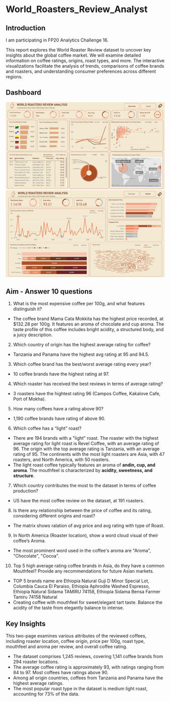 # World_Roasters_Review_Analyst

## Introduction

I am participating in FP20 Analytics Challenge 16.

This report explores the World Roaster Review dataset to uncover key insights about the global coffee market. We will examine detailed information on coffee ratings, origins, roast types, and more. The interactive visualizations facilitate the analysis of trends, comparisons of coffee brands and roasters, and understanding consumer preferences across different regions.

## Dashboard
<img width="950" alt="Overview" src="https://github.com/DoanPhanThanh/World_Roasters_Review_Analyst/blob/6a2dd6b846aebf5e0425af48fb6780d387ca5c55/World_Roasters_Review_Analysis%20-%20Overview.png">
<img width="950" alt="Details" src="https://github.com/DoanPhanThanh/World_Roasters_Review_Analyst/blob/20320ee6c6b69fa2c8627e24f7c935eb50c4d3c7/World_Roasters_Review_Analysis%20-%20Details.png">

## Aim - Answer 10 questions

1.	What is the most expensive coffee per 100g, and what features distinguish it?

- The coffee brand Mama Cata Mokkita has the highest price recorded, at $132.28 per 100g. It features an aroma of chocolate and cup aroma. The taste profile of this coffee includes bright acidity, a structured body, and a juicy description.

2.	Which country of origin has the highest average rating for coffee?

- Tanzania and Panama have the highest avg rating at 95 and 94.5.
  
3.	Which coffee brand has the best/worst average rating every year?

- 10 coffee brands have the highest rating at 97.

4.	Which roaster has received the best reviews in terms of average rating?

- 3 roasters have the hightest rating 96 (Campos Coffee, Kakalove Cafe, Port of Mokha).
  
5.	How many coffees have a rating above 90?

- 1,190 coffee brands have rating of above 90.

6.	Which coffee has a “light” roast?

- There are 194 brands with a "light" roast. The roaster with the highest average rating for light roast is Revel Coffee, with an average rating of 96. The origin with the top average rating is Tanzania, with an average rating of 95. The continents with the most light roasters are Asia, with 47 roasters, and North America, with 50 roasters.
- The light roast coffee typically features an aroma of **andin, cup, and aroma**. The mouthfeel is characterized by **acidity, sweetness, and structure**.

7.	Which country contributes the most to the dataset in terms of coffee production?
- US have the most coffee review on the dataset, at 191 roasters.

8.	Is there any relationship between the price of coffee and its rating, considering different origins and roast?
- The matrix shows ralation of avg price and avg rating with type of Roast.

9.	In North America (Roaster location), show a word cloud visual of their coffee’s Aroma.
- The most prominent word used in the coffee's aroma are "Aroma", "Chocolate", "Cocoa".

10.	Top 5 high average rating coffee brands in Asia, do they have a common Mouthfeel? Provide any recommendations for future Asian markets.
- TOP 5 brands name are Ethiopia Natural Guji D Minor Special Lot, Columbia Cauca El Paraiso, Ethiopia Aphrodite Washed Espresso, Ethiopia Natural Sidama TAMIRU 74158, Ethiopia Sidama Bensa Farmer Tamiru 74158 Natural
- Creating coffee with mouthfeel for sweet/elegant tart taste. Balance the acidity of the taste from elegantly balance to intense.
  
## Key Insights

This two-page examines various attributes of the reviewed coffees, including roaster location, coffee origin, price per 100g, roast type, mouthfeel and aroma per review, and overall coffee rating.

- The dataset comprises 1,245 reviews, covering 1,141 coffee brands from 294 roaster locations.
- The average coffee rating is approximately 93, with ratings ranging from 84 to 97. Most coffees have ratings above 90.
- Among all origin countries, coffees from Tanzania and Panama have the highest average ratings.
- The most popular roast type in the dataset is medium light roast, accounting for 73% of the data.

